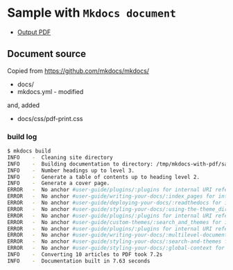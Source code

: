 # Sample with `Mkdocs document`

- [Output PDF](document.pdf)

## Document source

Copied from https://github.com/mkdocs/mkdocs/

- docs/
- mkdocs.yml - modified

and, added

- docs/css/pdf-print.css

### build log

```sh
$ mkdocs build
INFO    -  Cleaning site directory
INFO    -  Building documentation to directory: /tmp/mkdocs-with-pdf/samples/mkdocs/site
INFO    -  Number headings up to level 3.
INFO    -  Generate a table of contents up to heading level 2.
INFO    -  Generate a cover page.
ERROR   -  No anchor #user-guide/plugins/:plugins for internal URI reference
ERROR   -  No anchor #user-guide/writing-your-docs/:index_pages for internal URI reference
ERROR   -  No anchor #user-guide/deploying-your-docs/:readthedocs for internal URI reference
ERROR   -  No anchor #user-guide/styling-your-docs/:using-the-theme_dir for internal URI reference
ERROR   -  No anchor #user-guide/plugins/:plugins for internal URI reference
ERROR   -  No anchor #user-guide/custom-themes/:search_and_themes for internal URI reference
ERROR   -  No anchor #user-guide/plugins/:plugins for internal URI reference
ERROR   -  No anchor #user-guide/writing-your-docs/:multilevel-documentation for internal URI reference
ERROR   -  No anchor #user-guide/styling-your-docs/:search-and-themes for internal URI reference
ERROR   -  No anchor #user-guide/styling-your-docs/:global-context for internal URI reference
INFO    -  Converting 10 articles to PDF took 7.2s
INFO    -  Documentation built in 7.63 seconds
```
